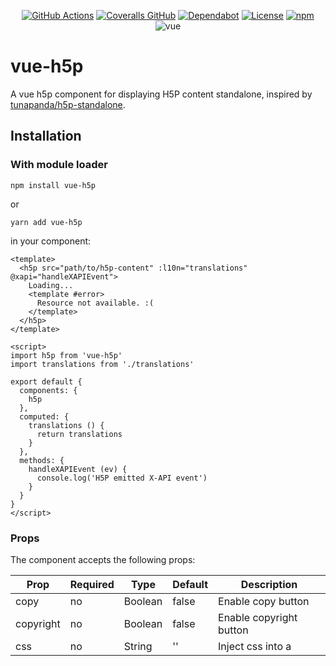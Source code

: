 <div align="center">

[![GitHub Actions](https://img.shields.io/github/workflow/status/technowledgy/vue-h5p/Push%20to%20main)](https://github.com/technowledgy/vue-h5p/actions/workflows/push.yaml)
[![Coveralls GitHub](https://img.shields.io/coveralls/github/technowledgy/vue-h5p)](https://coveralls.io/github/technowledgy/vue-h5p)
[![Dependabot](https://img.shields.io/badge/dependabot-enabled-success)](https://github.com/technowledgy/vue-h5p/blob/main/package.json)
[![License](https://img.shields.io/npm/l/vue-h5p)](https://github.com/technowledgy/vue-h5p/blob/main/LICENSE)
[![npm](https://img.shields.io/npm/v/vue-h5p)](https://www.npmjs.com/package/vue-h5p)
![vue](https://img.shields.io/badge/vue-2.x-brightgreen)

</div>

# vue-h5p

A vue h5p component for displaying H5P content standalone, inspired by [tunapanda/h5p-standalone](https://github.com/tunapanda/h5p-standalone).

## Installation

### With module loader

`npm install vue-h5p`

or

`yarn add vue-h5p`

in your component:

```
<template>
  <h5p src="path/to/h5p-content" :l10n="translations" @xapi="handleXAPIEvent">
    Loading...
    <template #error>
      Resource not available. :(
    </template>
  </h5p>
</template>

<script>
import h5p from 'vue-h5p'
import translations from './translations'

export default {
  components: {
    h5p
  },
  computed: {
    translations () {
      return translations
    }
  },
  methods: {
    handleXAPIEvent (ev) {
      console.log('H5P emitted X-API event')
    }
  }
}
</script>
```

### Props

The component accepts the following props:

| Prop       | Required | Type    | Default | Description                             |
| ---------- | -------- | ------- | ------- | --------------------------------------- |
| copy       | no       | Boolean | false   | Enable copy button                      |
| copyright  | no       | Boolean | false   | Enable copyright button                 |
| css        | no       | String  | ''      | Inject css into a <style> in the iframe |
| embed      | no       | String  | ''      | Set embedCode and enable embed button   |
| export     | no       | String  | ''      | Set exportUrl and enable export button  |
| fullscreen | no       | Boolean | false   | Enable fullscreen button                |
| icon       | no       | Boolean | false   | Enable H5P icon                         |
| l10n       | no       | Object  | {}      | UI translations                         |
| resize     | no       | String  | ''      | Set resizeCode                          |
| src        | yes      | String  | -       | Path to the h5p content                 |

See [Creating your own h5p plugin](https://h5p.org/creating-your-own-h5p-plugin) for translation strings.

NOTE: UI translations are not reactive. You have to manually trigger a rerender for translation changes to take effect (e.g. by binding :key to your locale).

### Events

All events emitted by H5P are emitted by vue-h5p, event names are the H5P [event type](https://h5p.org/events), payload is the event data.

### Slots

You can use the default slot to render a placeholder while the content is loading.

The named slot "error" is rendered if a request to get the h5p JSON files fails, the slot-scope provides failed request as "error" object.

### Custom CSS

You can inject custom CSS into the H5P iframe by using the `css` prop.

```html
<h5p
  src="path/to/h5p-content"
  :css="`
    .class-in-the-iframe {
      background-color: #fff;
    }
  `"
/>
```

## Development

Put your extracted h5p content into example/public/h5p, files are served by vue-dev-server.

Serve the example using

`yarn serve`

Write code, commit changes using conventional commits.

Prepare release with

`yarn pre-version`
